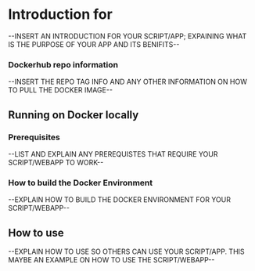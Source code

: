 # Introduction for <reponame>

--INSERT AN INTRODUCTION FOR YOUR SCRIPT/APP; EXPAINING WHAT IS THE PURPOSE OF YOUR APP AND ITS BENIFITS--
### Dockerhub repo information
--INSERT THE REPO TAG INFO AND ANY OTHER INFORMATION ON HOW TO PULL THE DOCKER IMAGE--

## Running <reponame> on Docker locally

### Prerequisites

--LIST AND EXPLAIN ANY PREREQUISTES THAT REQUIRE YOUR SCRIPT/WEBAPP TO WORK--

### How to build the Docker Environment

--EXPLAIN HOW TO BUILD THE DOCKER ENVIRONMENT FOR YOUR SCRIPT/WEBAPP--

## How to use <reponoame>

--EXPLAIN HOW TO USE <reponoame> SO OTHERS CAN USE YOUR SCRIPT/APP. THIS MAYBE AN EXAMPLE ON HOW TO USE THE SCRIPT/WEBAPP--
